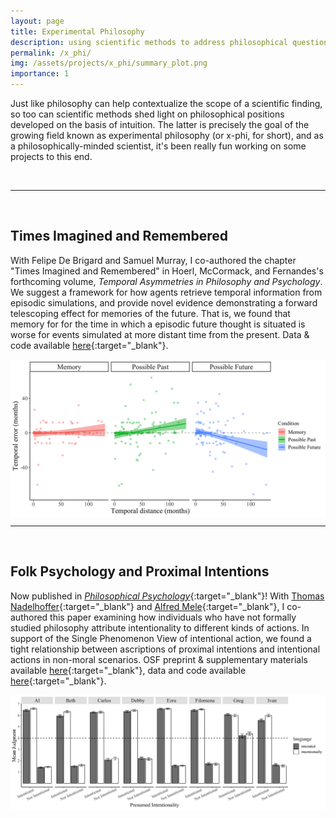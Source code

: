 ```yaml
---
layout: page
title: Experimental Philosophy
description: using scientific methods to address philosophical questions
permalink: /x_phi/
img: /assets/projects/x_phi/summary_plot.png
importance: 1
---
```


Just like philosophy can help contextualize the scope of a scientific finding, so too can scientific methods shed light on philosophical positions developed on the basis of intuition. The latter is precisely the goal of the growing field known as experimental philosophy (or x-phi, for short), and as a philosophically-minded scientist, it's been really fun working on some projects to this end.

<br>

---

<br>

## Times Imagined and Remembered
With Felipe De Brigard and Samuel Murray, I co-authored the chapter "Times Imagined and Remembered" in Hoerl, McCormack, and Fernandes's forthcoming volume, *Temporal Asymmetries in Philosophy and Psychology*. We suggest a framework for how agents retrieve temporal information from episodic simulations, and provide novel evidence demonstrating a forward telescoping effect for memories of the future. That is, we found that memory for for the time in which a episodic future thought is situated is worse for events simulated at more distant time from the present. Data & code available [here](https://github.com/IMC-Lab/MemTime){:target="_blank"}.

<img src="../assets/projects/x_phi/summary_plot.png" width=750 align=center>

<br>

---

<br>


## Folk Psychology and Proximal Intentions

Now published in [*Philosophical Psychology*](https://www.tandfonline.com/doi/pdf/10.1080/09515089.2021.1915471){:target="_blank"}! With [Thomas Nadelhoffer](https://sites.google.com/site/tnadelhoffer/home){:target="_blank"} and [Alfred Mele](https://philosophy.fsu.edu/alfred-mele){:target="_blank"}, I co-authored this paper examining how individuals who have not formally studied philosophy attribute intentionality to different kinds of actions. In support of the Single Phenomenon View of intentional action, we found a tight relationship between ascriptions of proximal intentions and intentional actions in non-moral scenarios. OSF preprint & supplementary materials available [here](https://osf.io/ag23x/){:target="_blank"}, data and code available [here](https://github.com/maria-khoudary/folk-psych-proximal-intentions){:target="_blank"}.

<img src="../assets/projects/x_phi/scenario_means_s1.png" width=750 align=center>
